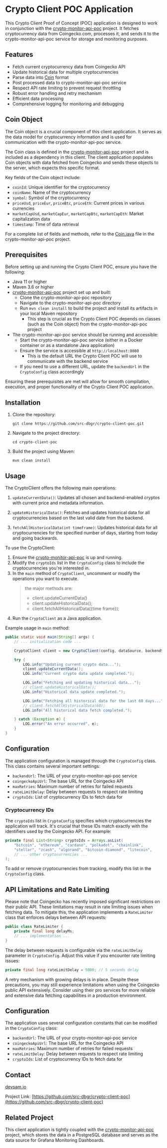 # Crypto Client POC Application

This Crypto Client Proof of Concept (POC) application is designed to work in conjunction with the [crypto-monitor-api-poc](https://github.com/src-dbgr/crypto-monitor-api-poc) project. It fetches cryptocurrency data from Coingecko.com, processes it, and sends it to the crypto-monitor-api-poc service for storage and monitoring purposes.

## Features

- Fetch current cryptocurrency data from Coingecko API
- Update historical data for multiple cryptocurrencies
- Parse data into [Coin](https://github.com/src-dbgr/crypto-monitor-api-poc/blob/main/src/main/java/com/sam/coin/model/Coin.java) format
- Post processed data to crypto-monitor-api-poc service
- Respect API rate limiting to prevent request throttling
- Robust error handling and retry mechanism
- Efficient data processing
- Comprehensive logging for monitoring and debugging

## Coin Object

The Coin object is a crucial component of this client application. It serves as the data model for cryptocurrency information and is used for communication with the crypto-monitor-api-poc service.

The Coin class is defined in the [crypto-monitor-api-poc](https://github.com/src-dbgr/crypto-monitor-api-poc) project and is included as a dependency in this client. The client application populates Coin objects with data fetched from Coingecko and sends these objects to the server, which expects this specific format.

Key fields of the Coin object include:
- `coinId`: Unique identifier for the cryptocurrency
- `coinName`: Name of the cryptocurrency
- `symbol`: Symbol of the cryptocurrency
- `priceUsd`, `priceEur`, `priceBtc`, `priceEth`: Current prices in various currencies
- `marketCapUsd`, `marketCapEur`, `marketCapBtc`, `marketCapEth`: Market capitalization data
- `timestamp`: Time of data retrieval

For a complete list of fields and methods, refer to the [Coin.java](https://github.com/src-dbgr/crypto-monitor-api-poc/blob/main/src/main/java/com/sam/coin/model/Coin.java) file in the crypto-monitor-api-poc project.

## Prerequisites

Before setting up and running the Crypto Client POC, ensure you have the following:

- Java 11 or higher
- Maven 3.6 or higher
- [crypto-monitor-api-poc](https://github.com/src-dbgr/crypto-monitor-api-poc) project set up and built:
   - Clone the crypto-monitor-api-poc repository
   - Navigate to the crypto-monitor-api-poc directory
   - Run `mvn clean install` to build the project and install its artifacts in your local Maven repository
      - This step is crucial as the Crypto Client POC depends on classes (such as the Coin object) from the crypto-monitor-api-poc project
- The crypto-monitor-api-poc service should be running and accessible:
   - Start the crypto-monitor-api-poc service (either in a Docker container or as a standalone Java application)
   - Ensure the service is accessible at `http://localhost:8080`
      - This is the default URL the Crypto Client POC will use to communicate with the backend service
   - If you need to use a different URL, update the `backendUrl` in the `CryptoConfig` class accordingly

Ensuring these prerequisites are met will allow for smooth compilation, execution, and proper functionality of the Crypto Client POC application.

## Installation

1. Clone the repository:
   ```
   git clone https://github.com/src-dbgr/crypto-client-poc.git
   ```

2. Navigate to the project directory:
   ```
   cd crypto-client-poc
   ```

3. Build the project using Maven:
   ```
   mvn clean install
   ```

## Usage

The CryptoClient offers the following main operations:

1. `updateCurrentData()`: Updates all chosen and backend-enabled cryptos with current price and metadata information.

2. `updateHistoricalData()`: Fetches and updates historical data for all cryptocurrencies based on the last valid date from the backend.

3. `fetchAllHistoricalData(int timeFrame)`: Updates historical data for all cryptocurrencies for the specified number of days, starting from today and going backwards.

To use the CryptoClient:

1. Ensure the [crypto-monitor-api-poc](https://github.com/src-dbgr/crypto-monitor-api-poc) is up and running.
2. Modify the `cryptoIds` list in the `CryptoConfig` class to include the cryptocurrencies you're interested in.
3. In the `main` method of `CryptoClient`, uncomment or modify the operations you want to execute.
   > the major methods are:
   > * client.updateCurrentData()
   > * client.updateHistoricalData();
   > * client.fetchAllHistoricalData({time frame});
4. Run the `CryptoClient` as a Java application.

Example usage in `main` method:

```java
public static void main(String[] args) {
    // ... initialization code ...

    CryptoClient client = new CryptoClient(config, dataSource, backendService);

    try {
        LOG.info("Updating current crypto data...");
        client.updateCurrentData();
        LOG.info("Current crypto data update completed.");

        LOG.info("Fetching and updating historical data...");
        // client.updateHistoricalData();
        LOG.info("Historical data update completed.");

        LOG.info("Fetching all historical data for the last 60 days...");
        // client.fetchAllHistoricalData(60);
        LOG.info("All historical data fetch completed.");

    } catch (Exception e) {
        LOG.error("An error occurred", e);
    }
}
```

## Configuration

The application configuration is managed through the `CryptoConfig` class. This class contains several important settings:

- `backendUrl`: The URL of your crypto-monitor-api-poc service
- `coingeckoApiUrl`: The base URL for the Coingecko API
- `maxRetries`: Maximum number of retries for failed requests
- `rateLimitDelay`: Delay between requests to respect rate limiting
- `cryptoIds`: List of cryptocurrency IDs to fetch data for

### Cryptocurrency IDs

The `cryptoIds` list in `CryptoConfig` specifies which cryptocurrencies the application will track. It's crucial that these IDs match exactly with the identifiers used by the Coingecko API. For example:

```java
private final List<String> cryptoIds = Arrays.asList(
    "bitcoin", "ethereum", "cardano", "polkadot", "chainlink",
    "stellar", "zcash", "algorand", "bitcoin-diamond", "litecoin",
    // ... other cryptocurrencies ...
);
```

To add or remove cryptocurrencies from tracking, modify this list in the `CryptoConfig` class.

## API Limitations and Rate Limiting

Please note that Coingecko has recently imposed significant restrictions on their public API. These limitations may result in rate limiting issues when fetching data. To mitigate this, the application implements a `RateLimiter` class that enforces delays between API requests:

```java
public class RateLimiter {
    private final long delayMs;
    // ... implementation ...
}
```

The delay between requests is configurable via the `rateLimitDelay` parameter in `CryptoConfig`. Adjust this value if you encounter rate limiting issues:

```java
private final long rateLimitDelay = 5000; // 5 seconds delay
```
A retry mechanism with growing delays is in place. Despite these precautions, you may still experience limitations when using the Coingecko public API extensively. Consider using their pro services for more reliable and extensive data fetching capabilities in a production environment.

## Configuration

The application uses several configuration constants that can be modified in the `CryptoConfig` class:

- `backendUrl`: The URL of your crypto-monitor-api-poc service
- `coingeckoApiUrl`: The base URL for the Coingecko API
- `maxRetries`: Maximum number of retries for failed requests
- `rateLimitDelay`: Delay between requests to respect rate limiting
- `cryptoIds`: List of cryptocurrency IDs to fetch data for

## Contact

[devsam.io](https://devsam.io/contact/)

Project Link: [https://github.com/src-dbgr/crypto-client-poc](https://github.com/src-dbgr/crypto-client-poc)

## Related Project

This client application is tightly coupled with the [crypto-monitor-api-poc](https://github.com/src-dbgr/crypto-monitor-api-poc) project, which stores the data in a PostgreSQL database and serves as the data source for Grafana Monitoring Dashboards.